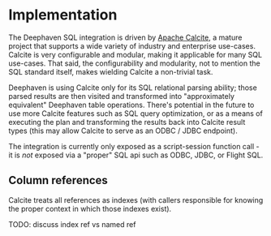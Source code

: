 # Implementation

The Deephaven SQL integration is driven by [Apache Calcite](https://github.com/apache/calcite), a mature project that
supports a wide variety of industry and enterprise use-cases. Calcite is very configurable and modular, making it
applicable for many SQL use-cases. That said, the configurability and modularity, not to mention the SQL standard
itself, makes wielding Calcite a non-trivial task.

Deephaven is using Calcite only for its SQL relational parsing ability; those parsed results are then visited and
transformed into "approximately equivalent" Deephaven table operations. There's potential in the future to use more
Calcite features such as SQL query optimization, or as a means of executing the plan and transforming the results back
into Calcite result types (this may allow Calcite to serve as an ODBC / JDBC endpoint).

The integration is currently only exposed as a script-session function call - it is _not_ exposed via a "proper" SQL api
such as ODBC, JDBC, or Flight SQL.

## Column references

Calcite treats all references as indexes (with callers responsible for knowing the proper context in which those indexes
exist).

TODO: discuss index ref vs named ref
